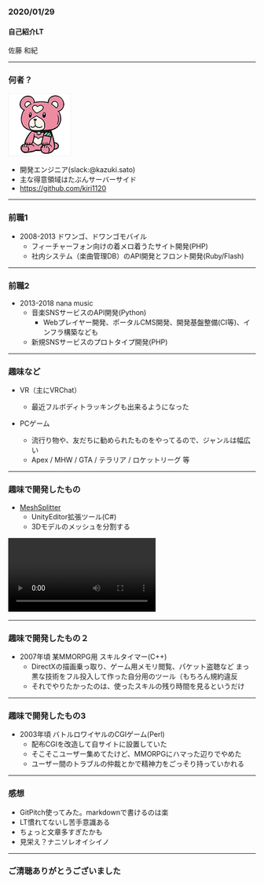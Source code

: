 ### 2020/01/29
#### 自己紹介LT
佐藤 和紀

---


### 何者？
![icon](https://raw.githubusercontent.com/kiri1120/slides/master/assets/kirikuma.png)
- 開発エンジニア(slack:@kazuki.sato)
- 主な得意領域はたぶんサーバーサイド
- https://github.com/kiri1120

---

### 前職1

- 2008-2013 ドワンゴ、ドワンゴモバイル
  - フィーチャーフォン向けの着メロ着うたサイト開発(PHP)
  - 社内システム（楽曲管理DB）のAPI開発とフロント開発(Ruby/Flash)

---

### 前職2
- 2013-2018 nana music
  - 音楽SNSサービスのAPI開発(Python)
    - Webプレイヤー開発、ポータルCMS開発、開発基盤整備(CI等)、インフラ構築なども
  - 新規SNSサービスのプロトタイプ開発(PHP)

---

### 趣味など

- VR（主にVRChat）
  - 最近フルボディトラッキングも出来るようになった

- PCゲーム
  - 流行り物や、友だちに勧められたものをやってるので、ジャンルは幅広い
  - Apex / MHW / GTA / テラリア / ロケットリーグ 等

---

### 趣味で開発したもの

- [MeshSplitter](https://kiri1120.booth.pm/items/1633965)
  - UnityEditor拡張ツール(C#)
  - 3Dモデルのメッシュを分割する

![紹介動画](https://video.twimg.com/tweet_video/EHVTjp0UUAAax3H.mp4)

---

### 趣味で開発したもの２

- 2007年頃 某MMORPG用 スキルタイマー(C++)
  - DirectXの描画乗っ取り、ゲーム用メモリ閲覧、パケット盗聴など
    まっ黒な技術をフル投入して作った自分用のツール（もちろん規約違反
  - それでやりたかったのは、使ったスキルの残り時間を見るというだけ

---

### 趣味で開発したもの3
- 2003年頃 バトルロワイヤルのCGIゲーム(Perl)
  - 配布CGIを改造して自サイトに設置していた
  - そこそこユーザー集めてたけど、MMORPGにハマった辺りでやめた
  - ユーザー間のトラブルの仲裁とかで精神力をごっそり持っていかれる

---

### 感想
- GitPitch使ってみた。markdownで書けるのは楽
- LT慣れてないし苦手意識ある
- ちょっと文章多すぎたかも
- 見栄え？ナニソレオイシイノ

---

### ご清聴ありがとうございました
